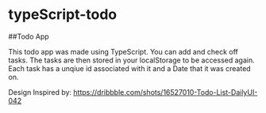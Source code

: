 # typeScript-todo

##Todo App

This todo app was made using TypeScript. You can add and check off tasks. 
The tasks are then stored in your localStorage to be accessed again. 
Each task has a unqiue id associated with it and a Date that it was created on.

Design Inspired by: https://dribbble.com/shots/16527010-Todo-List-DailyUI-042
